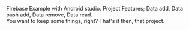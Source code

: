 Firebase Example with Android studio.
Project Features;
Data add,
Data push add,
Data remove,
Data read.
<br>
You want to keep some things, right? That's it then, that project.
